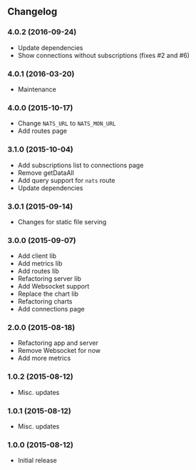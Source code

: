 ## Changelog

### 4.0.2 (2016-09-24)

* Update dependencies
* Show connections without subscriptions (fixes #2 and #6)

### 4.0.1 (2016-03-20)

* Maintenance

### 4.0.0 (2015-10-17)

* Change `NATS_URL` to `NATS_MON_URL`
* Add routes page

### 3.1.0 (2015-10-04)

* Add subscriptions list to connections page
* Remove getDataAll
* Add query support for `nats` route
* Update dependencies

### 3.0.1 (2015-09-14)

* Changes for static file serving

### 3.0.0 (2015-09-07)

* Add client lib
* Add metrics lib
* Add routes lib
* Refactoring server lib
* Add Websocket support
* Replace the chart lib
* Refactoring charts
* Add connections page

### 2.0.0 (2015-08-18)

* Refactoring app and server
* Remove Websocket for now
* Add more metrics

### 1.0.2 (2015-08-12)

* Misc. updates

### 1.0.1 (2015-08-12)

* Misc. updates

### 1.0.0 (2015-08-12)

* Initial release